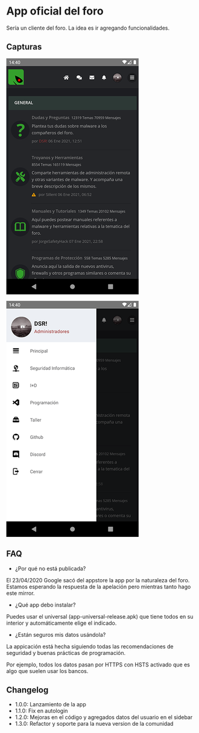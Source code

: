 App oficial del foro
======
Sería un cliente del foro. La idea es ir agregando funcionalidades.


Capturas
-------
![alt text](https://raw.githubusercontent.com/indetectables-net/official-app/master/assets/image-1.png "APP - Main")

![alt text](https://raw.githubusercontent.com/indetectables-net/official-app/master/assets/image-2.png "APP - Menu")


FAQ
-------
- ¿Por qué no está publicada?

El 23/04/2020 Google sacó del appstore la app por la naturaleza del foro.
Estamos esperando la respuesta de la apelación pero mientras tanto hago este mirror.

- ¿Qué app debo instalar?

Puedes usar el universal (app-universal-release.apk) que tiene todos en su interior y automáticamente elige el indicado.

- ¿Están seguros mis datos usándola?

La appicación está hecha siguiendo todas las recomendaciones de seguridad y buenas prácticas de programación.

Por ejemplo, todos los datos pasan por HTTPS con HSTS activado que es algo que suelen usar los bancos.


Changelog
-------
- 1.0.0: Lanzamiento de la app
- 1.1.0: Fix en autologin
- 1.2.0: Mejoras en el código y agregados datos del usuario en el sidebar
- 1.3.0: Refactor y soporte para la nueva version de la comunidad
